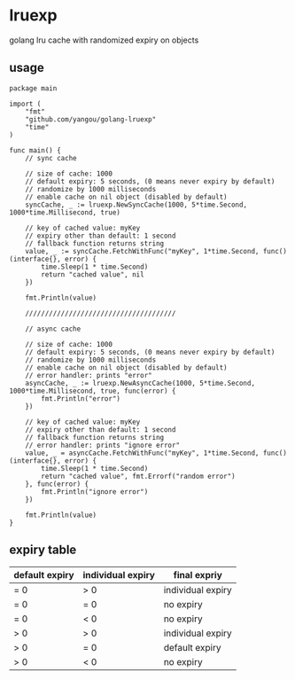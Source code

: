 # lruexp
golang lru cache with randomized expiry on objects


## usage

```golang
package main

import (
	"fmt"
	"github.com/yangou/golang-lruexp"
	"time"
)

func main() {
	// sync cache

	// size of cache: 1000
	// default expiry: 5 seconds, (0 means never expiry by default)
	// randomize by 1000 milliseconds
	// enable cache on nil object (disabled by default)
	syncCache, _ := lruexp.NewSyncCache(1000, 5*time.Second, 1000*time.Millisecond, true)

	// key of cached value: myKey
	// expiry other than default: 1 second
	// fallback function returns string
	value, _ := syncCache.FetchWithFunc("myKey", 1*time.Second, func() (interface{}, error) {
		time.Sleep(1 * time.Second)
		return "cached value", nil
	})

	fmt.Println(value)

	//////////////////////////////////////

	// async cache

	// size of cache: 1000
	// default expiry: 5 seconds, (0 means never expiry by default)
	// randomize by 1000 milliseconds
	// enable cache on nil object (disabled by default)
	// error handler: prints "error"
	asyncCache, _ := lruexp.NewAsyncCache(1000, 5*time.Second, 1000*time.Millisecond, true, func(error) {
		fmt.Println("error")
	})

	// key of cached value: myKey
	// expiry other than default: 1 second
	// fallback function returns string
	// error handler: prints "ignore error"
	value, _ = asyncCache.FetchWithFunc("myKey", 1*time.Second, func() (interface{}, error) {
		time.Sleep(1 * time.Second)
		return "cached value", fmt.Errorf("random error")
	}, func(error) {
		fmt.Println("ignore error")
	})

	fmt.Println(value)
}

```

## expiry table

| default expiry  | individual expiry  | final expriy  |
|---|---|---|
|= 0   |> 0   | individual expiry  |
|= 0   |= 0   | no expiry  |
|= 0   |< 0   | no expiry  |
|> 0   |> 0   | individual expiry  |
|> 0   |= 0   | default expiry  |
|> 0   |< 0   | no expiry |
